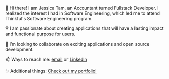 👋 Hi there! I am Jessica Tam, an Accountant turned Fullstack Developer. I realized the interest I had in Software Engineering, which led me to attend Thinkful's Software Engineering program.

💗 I am passionate about creating applications that will have a lasting impact and functional purpose for users.

👀 I’m looking to collaborate on exciting applications and open source development.

📫 Ways to reach me: [email](mailto:jessica.tam128@gmail.com) or [LinkedIn](https://www.linkedin.com/in/jtam128/)

✨ Additional things: [Check out my portfolio!](https://jtam-portfolio.vercel.app/)
